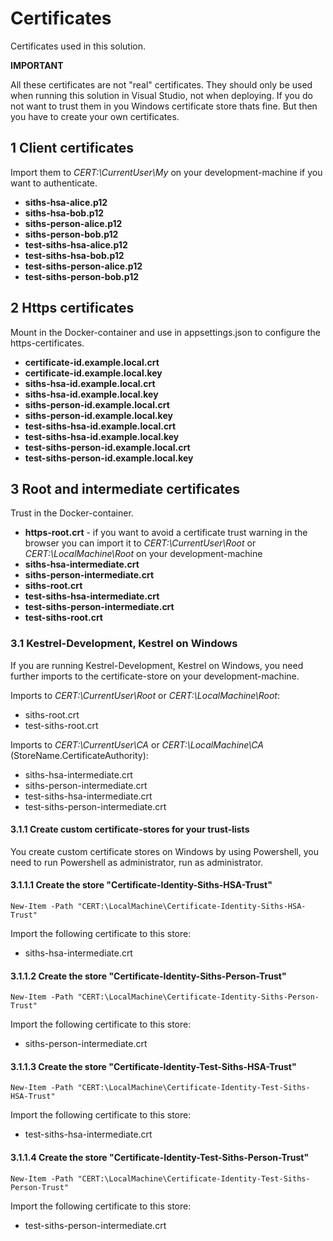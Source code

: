 # Certificates

Certificates used in this solution.

**IMPORTANT**

All these certificates are not "real" certificates. They should only be used when running this solution in Visual Studio, not when deploying. If you do not want to trust them in you Windows certificate store thats fine. But then you have to create your own certificates.

## 1 Client certificates

Import them to *CERT:\\CurrentUser\\My* on your development-machine if you want to authenticate.

- **siths-hsa-alice.p12**
- **siths-hsa-bob.p12**
- **siths-person-alice.p12**
- **siths-person-bob.p12**
- **test-siths-hsa-alice.p12**
- **test-siths-hsa-bob.p12**
- **test-siths-person-alice.p12**
- **test-siths-person-bob.p12**

## 2 Https certificates

Mount in the Docker-container and use in appsettings.json to configure the https-certificates.

- **certificate-id.example.local.crt**
- **certificate-id.example.local.key**
- **siths-hsa-id.example.local.crt**
- **siths-hsa-id.example.local.key**
- **siths-person-id.example.local.crt**
- **siths-person-id.example.local.key**
- **test-siths-hsa-id.example.local.crt**
- **test-siths-hsa-id.example.local.key**
- **test-siths-person-id.example.local.crt**
- **test-siths-person-id.example.local.key**

## 3 Root and intermediate certificates

Trust in the Docker-container.

- **https-root.crt** - if you want to avoid a certificate trust warning in the browser you can import it to *CERT:\\CurrentUser\\Root* or *CERT:\\LocalMachine\\Root* on your development-machine
- **siths-hsa-intermediate.crt**
- **siths-person-intermediate.crt**
- **siths-root.crt**
- **test-siths-hsa-intermediate.crt**
- **test-siths-person-intermediate.crt**
- **test-siths-root.crt**

### 3.1 Kestrel-Development, Kestrel on Windows

If you are running Kestrel-Development, Kestrel on Windows, you need further imports to the certificate-store on your development-machine.

Imports to *CERT:\\CurrentUser\\Root* or *CERT:\\LocalMachine\\Root*:

- siths-root.crt
- test-siths-root.crt

Imports to *CERT:\\CurrentUser\\CA* or *CERT:\\LocalMachine\\CA* (StoreName.CertificateAuthority):

- siths-hsa-intermediate.crt
- siths-person-intermediate.crt
- test-siths-hsa-intermediate.crt
- test-siths-person-intermediate.crt

#### 3.1.1 Create custom certificate-stores for your trust-lists

You create custom certificate stores on Windows by using Powershell, you need to run Powershell as administrator, run as administrator.

#### 3.1.1.1 Create the store "Certificate-Identity-Siths-HSA-Trust"

	New-Item -Path "CERT:\LocalMachine\Certificate-Identity-Siths-HSA-Trust"

Import the following certificate to this store:

- siths-hsa-intermediate.crt

#### 3.1.1.2 Create the store "Certificate-Identity-Siths-Person-Trust"

	New-Item -Path "CERT:\LocalMachine\Certificate-Identity-Siths-Person-Trust"

Import the following certificate to this store:

- siths-person-intermediate.crt

#### 3.1.1.3 Create the store "Certificate-Identity-Test-Siths-HSA-Trust"

	New-Item -Path "CERT:\LocalMachine\Certificate-Identity-Test-Siths-HSA-Trust"

Import the following certificate to this store:

- test-siths-hsa-intermediate.crt

#### 3.1.1.4 Create the store "Certificate-Identity-Test-Siths-Person-Trust"

	New-Item -Path "CERT:\LocalMachine\Certificate-Identity-Test-Siths-Person-Trust"

Import the following certificate to this store:

- test-siths-person-intermediate.crt